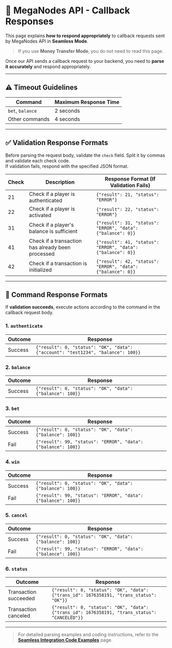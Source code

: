 # 🔄 MegaNodes API - Callback Responses

This page explains **how to respond appropriately** to callback requests sent by MegaNodes API in **Seamless Mode**.  

> If you use **Money Transfer Mode**, you do not need to read this page.

Once our API sends a callback request to your backend, you need to **parse it accurately** and respond appropriately.

---

## ⚠️ Timeout Guidelines

| Command | Maximum Response Time |
|---------|---------------------|
| `bet`, `balance` | 2 seconds |
| Other commands | 4 seconds |

---

## ✅ Validation Response Formats

Before parsing the request body, validate the `check` field. Split it by commas and validate each check code.  
If validation fails, respond with the specified JSON format.

| Check | Description | Response Format (If Validation Fails) |
|-------|------------|--------------------------------------|
| 21 | Check if a player is authenticated | `{"result": 21, "status": "ERROR"}` |
| 22 | Check if a player is activated | `{"result": 22, "status": "ERROR"}` |
| 31 | Check if a player's balance is sufficient | `{"result": 31, "status": "ERROR", "data": {"balance": 0}}` |
| 41 | Check if a transaction has already been processed | `{"result": 41, "status": "ERROR", "data": {"balance": 0}}` |
| 42 | Check if a transaction is initialized | `{"result": 42, "status": "ERROR", "data": {"balance": 0}}` |

---

## 📝 Command Response Formats

If **validation succeeds**, execute actions according to the command in the callback request body.  

### 1. `authenticate`

| Outcome | Response |
|---------|----------|
| Success | `{"result": 0, "status": "OK", "data": {"account": "test1234", "balance": 100}}` |

### 2. `balance`

| Outcome | Response |
|---------|----------|
| Success | `{"result": 0, "status": "OK", "data": {"balance": 100}}` |

### 3. `bet`

| Outcome | Response |
|---------|----------|
| Success | `{"result": 0, "status": "OK", "data": {"balance": 100}}` |
| Fail    | `{"result": 99, "status": "ERROR", "data": {"balance": 100}}` |

### 4. `win`

| Outcome | Response |
|---------|----------|
| Success | `{"result": 0, "status": "OK", "data": {"balance": 100}}` |
| Fail    | `{"result": 99, "status": "ERROR", "data": {"balance": 100}}` |

### 5. `cancel`

| Outcome | Response |
|---------|----------|
| Success | `{"result": 0, "status": "OK", "data": {"balance": 100}}` |
| Fail    | `{"result": 99, "status": "ERROR", "data": {"balance": 100}}` |

### 6. `status`

| Outcome | Response |
|---------|----------|
| Transaction succeeded | `{"result": 0, "status": "OK", "data": {"trans_id": 1676358191, "trans_status": "OK"}}` |
| Transaction canceled | `{"result": 0, "status": "OK", "data": {"trans_id": 1676358191, "trans_status": "CANCELED"}}` |

---

> For detailed parsing examples and coding instructions, refer to the **[Seamless Integration Code Examples](./09.seamless-mode-code-examples.md)** page.
